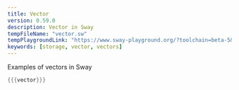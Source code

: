 ```yaml
---
title: Vector
version: 0.59.0
description: Vector in Sway
tempFileName: "vector.sw"
tempPlaygroundLink: "https://www.sway-playground.org/?toolchain=beta-5&transpile=false&gist=f796665012c4f905bbefe3b4cfb10f56"
keywords: [storage, vector, vectors]
---
```


Examples of vectors in Sway

```rust
{{{vector}}}
```
